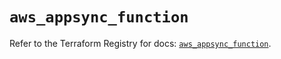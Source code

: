 # `aws_appsync_function`

Refer to the Terraform Registry for docs: [`aws_appsync_function`](https://registry.terraform.io/providers/hashicorp/aws/3.76.1/docs/resources/appsync_function).
